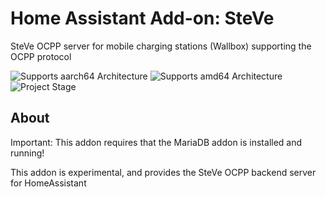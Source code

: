 # Home Assistant Add-on: SteVe

SteVe OCPP server for mobile charging stations (Wallbox) supporting the OCPP protocol

![Supports aarch64 Architecture][aarch64-shield] ![Supports amd64 Architecture][amd64-shield] ![Project Stage][project-stage-shield]

## About

Important: This addon requires that the MariaDB addon is installed and running!

This addon is experimental, and provides the SteVe OCPP backend server for HomeAssistant

[aarch64-shield]: https://img.shields.io/badge/aarch64-yes-green.svg
[amd64-shield]: https://img.shields.io/badge/amd64-yes-green.svg
[project-stage-shield]: https://img.shields.io/badge/project%20stage-experimental-yellow.svg

